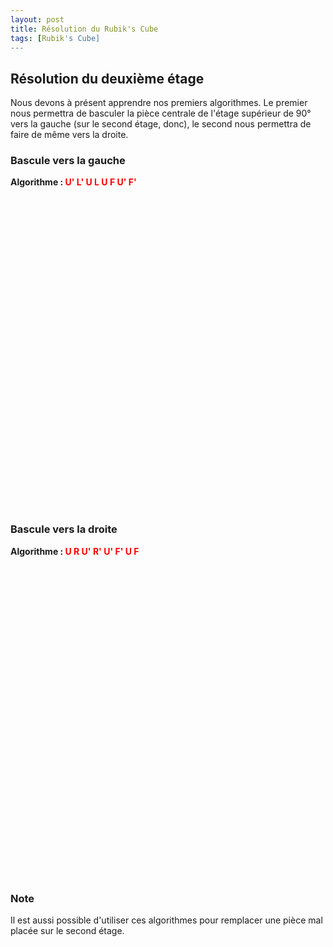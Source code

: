 ```yaml
---
layout: post
title: Résolution du Rubik's Cube
tags: [Rubik's Cube]
---
```


<script src="/js/AnimCube3.js"></script>

## Résolution du deuxième étage

Nous devons à présent apprendre nos premiers algorithmes. Le premier nous permettra de basculer la pièce centrale de l'étage supérieur de 90° vers la gauche (sur le second étage, donc), le second nous permettra de faire de même vers la droite.

### Bascule vers la gauche

**Algorithme : <span style="color: red">U' L' U L U F U' F'</span>**

<div style="width: 100%, max-width: 500px; height: 500px">
<script>
AnimCube3("bgcolor=ffffff&buttonheight=25&facelets=*b**y****wwwwwwwww**oooo**o**r*rr**r****b*bbb**g*gg**g&position=lldd&move=U' L' U L U F U' F'&speed=20");
</script>
</div>

### Bascule vers la droite

**Algorithme : <span style="color: red">U R U' R' U' F' U F</span>**

<div style="width: 100%, max-width: 500px; height: 500px"><script>
AnimCube3("bgcolor=ffffff&buttonheight=25&facelets=*g**y****wwwwwwwww**oooo**o**r*rr**r****b*bbb**g*gg**g&position=lluu&move=U R U' R' U' F' U F&speed=20");
</script>
</div>

### Note

Il est aussi possible d'utiliser ces algorithmes pour remplacer une pièce mal placée sur le second étage.
